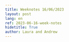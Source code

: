```yaml
---
title: Weeknotes 16/06/2023
layout: post
lang: en
ref: 2023-06-16-week-notes
hidetitle: True
author: Laura and Andrew
---
```


